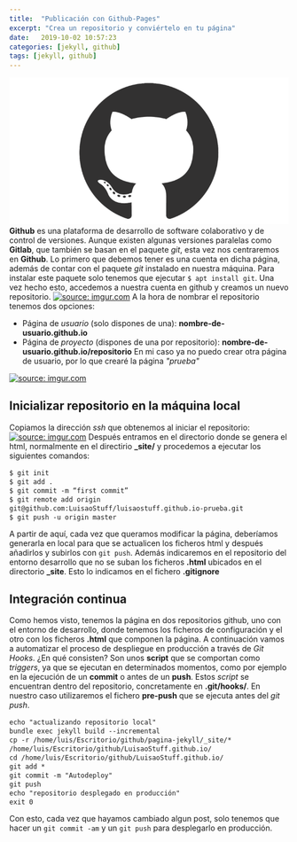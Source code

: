 ```yaml
---
title:  "Publicación con Github-Pages"
excerpt: "Crea un repositorio y conviértelo en tu página"
date:   2019-10-02 10:57:23
categories: [jekyll, github]
tags: [jekyll, github]
---
```

<a href="/images/git-logo.png"><img src="/images/git-logo.png" /></a>
**Github** es una plataforma de desarrollo de software colaborativo y de control de versiones. Aunque existen algunas versiones paralelas como **Gitlab**, que también se basan en el paquete *git*, esta vez nos centraremos en **Github**.
Lo primero que debemos tener es una cuenta en dicha página, además de contar con el paquete *git* instalado en nuestra máquina. Para instalar este paquete solo tenemos que ejecutar `$ apt install git`. Una vez hecho esto, accedemos a nuestra cuenta en github y creamos un nuevo repositorio.
<a href="https://imgur.com/dYfEZq8"><img src="https://imgur.com/dYfEZq8.png" title="source: imgur.com" /></a>
A la hora de nombrar el repositorio tenemos dos opciones:
* Página de *usuario* (solo dispones de una): **nombre-de-usuario.github.io**
* Página de *proyecto* (dispones de una por repositorio): **nombre-de-usuario.github.io/repositorio**
En mi caso ya no puedo crear otra página de usuario, por lo que crearé la página *"prueba"*

<a href="https://imgur.com/s8KyXwu"><img src="https://imgur.com/s8KyXwu.png" title="source: imgur.com" /></a>

## Inicializar repositorio en la máquina local

Copiamos la dirección *ssh* que obtenemos al iniciar el repositorio:
<a href="https://imgur.com/mMNICQJ"><img src="https://imgur.com/mMNICQJ.png" title="source: imgur.com" /></a>
Después entramos en el directorio donde se genera el html, normalmente en el directirio **_site/** y procedemos a ejecutar los siguientes comandos:
```
$ git init
$ git add .
$ git commit -m “first commit”
$ git remote add origin git@github.com:LuisaoStuff/luisaostuff.github.io-prueba.git
$ git push -u origin master
```
A partir de aquí, cada vez que queramos modificar la página, deberíamos generarla en local para que se actualicen los ficheros html y después añadirlos y subirlos con `git push`. Además indicaremos en el repositorio del entorno desarrollo que no se suban los ficheros **.html** ubicados en el directorio **_site**. Esto lo indicamos en el fichero **.gitignore**

## Integración continua

Como hemos visto, tenemos la página en dos repositorios github, uno con el entorno de desarrollo, donde tenemos los ficheros de configuración y el otro con los ficheros **.html** que componen la página. A continuación vamos a automatizar el proceso de despliegue en producción a través de *Git Hooks*. ¿En qué consisten? Son unos **script** que se comportan como *triggers*, ya que se ejecutan en determinados momentos, como por ejemplo en la ejecución de un **commit** o antes de un **push**. Estos *script* se encuentran dentro del repositorio, concretamente en **.git/hooks/**.
En nuestro caso utilizaremos el fichero **pre-push** que se ejecuta antes del *git push*.
```
echo "actualizando repositorio local"
bundle exec jekyll build --incremental
cp -r /home/luis/Escritorio/github/pagina-jekyll/_site/* /home/luis/Escritorio/github/LuisaoStuff.github.io/
cd /home/luis/Escritorio/github/LuisaoStuff.github.io/
git add *
git commit -m "Autodeploy"
git push
echo "repositorio desplegado en producción"
exit 0
```
Con esto, cada vez que hayamos cambiado algun post, solo tenemos que hacer un `git commit -am` y un `git push` para desplegarlo en producción.

